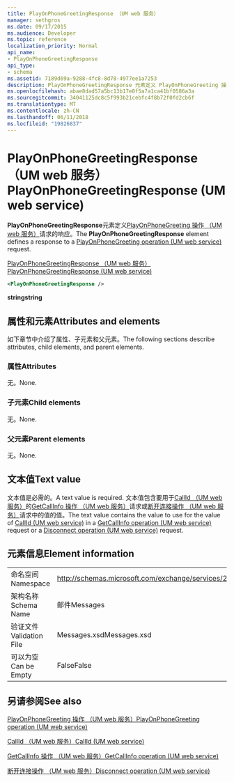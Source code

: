 ```yaml
---
title: PlayOnPhoneGreetingResponse （UM web 服务）
manager: sethgros
ms.date: 09/17/2015
ms.audience: Developer
ms.topic: reference
localization_priority: Normal
api_name:
- PlayOnPhoneGreetingResponse
api_type:
- schema
ms.assetid: 7189d69a-9288-4fc8-8d78-4977ee1a7253
description: PlayOnPhoneGreetingResponse 元素定义 PlayOnPhoneGreeting 操作 （UM web 服务） 请求的响应。
ms.openlocfilehash: abae8dad57a5bc13b17e8f5a7a1ca41bf0586a3a
ms.sourcegitcommit: 34041125dc8c5f993b21cebfc4f8b72f0fd2cb6f
ms.translationtype: MT
ms.contentlocale: zh-CN
ms.lasthandoff: 06/11/2018
ms.locfileid: "19826837"
---
```

# <a name="playonphonegreetingresponse-um-web-service"></a><span data-ttu-id="52aa0-103">PlayOnPhoneGreetingResponse （UM web 服务）</span><span class="sxs-lookup"><span data-stu-id="52aa0-103">PlayOnPhoneGreetingResponse (UM web service)</span></span>

<span data-ttu-id="52aa0-104">**PlayOnPhoneGreetingResponse**元素定义[PlayOnPhoneGreeting 操作 （UM web 服务）](playonphonegreeting-operation-um-web-service.md)请求的响应。</span><span class="sxs-lookup"><span data-stu-id="52aa0-104">The **PlayOnPhoneGreetingResponse** element defines a response to a [PlayOnPhoneGreeting operation (UM web service)](playonphonegreeting-operation-um-web-service.md) request.</span></span> 
  
[<span data-ttu-id="52aa0-105">PlayOnPhoneGreetingResponse （UM web 服务）</span><span class="sxs-lookup"><span data-stu-id="52aa0-105">PlayOnPhoneGreetingResponse (UM web service)</span></span>](playonphonegreetingresponse-um-web-service.md)
  
```xml
<PlayOnPhoneGreetingResponse />
```

 <span data-ttu-id="52aa0-106">**string**</span><span class="sxs-lookup"><span data-stu-id="52aa0-106">**string**</span></span>
## <a name="attributes-and-elements"></a><span data-ttu-id="52aa0-107">属性和元素</span><span class="sxs-lookup"><span data-stu-id="52aa0-107">Attributes and elements</span></span>

<span data-ttu-id="52aa0-108">如下章节中介绍了属性、子元素和父元素。</span><span class="sxs-lookup"><span data-stu-id="52aa0-108">The following sections describe attributes, child elements, and parent elements.</span></span>
  
### <a name="attributes"></a><span data-ttu-id="52aa0-109">属性</span><span class="sxs-lookup"><span data-stu-id="52aa0-109">Attributes</span></span>

<span data-ttu-id="52aa0-110">无。</span><span class="sxs-lookup"><span data-stu-id="52aa0-110">None.</span></span>
  
### <a name="child-elements"></a><span data-ttu-id="52aa0-111">子元素</span><span class="sxs-lookup"><span data-stu-id="52aa0-111">Child elements</span></span>

<span data-ttu-id="52aa0-112">无。</span><span class="sxs-lookup"><span data-stu-id="52aa0-112">None.</span></span>
  
### <a name="parent-elements"></a><span data-ttu-id="52aa0-113">父元素</span><span class="sxs-lookup"><span data-stu-id="52aa0-113">Parent elements</span></span>

<span data-ttu-id="52aa0-114">无。</span><span class="sxs-lookup"><span data-stu-id="52aa0-114">None.</span></span>
  
## <a name="text-value"></a><span data-ttu-id="52aa0-115">文本值</span><span class="sxs-lookup"><span data-stu-id="52aa0-115">Text value</span></span>

<span data-ttu-id="52aa0-116">文本值是必需的。</span><span class="sxs-lookup"><span data-stu-id="52aa0-116">A text value is required.</span></span> <span data-ttu-id="52aa0-117">文本值包含要用于[CallId （UM web 服务）](callid-um-web-service.md)的[GetCallInfo 操作 （UM web 服务）](getcallinfo-operation-um-web-service.md)请求或[断开连接操作 （UM web 服务）](disconnect-operation-um-web-service.md)请求中的值的值。</span><span class="sxs-lookup"><span data-stu-id="52aa0-117">The text value contains the value to use for the value of [CallId (UM web service)](callid-um-web-service.md) in a [GetCallInfo operation (UM web service)](getcallinfo-operation-um-web-service.md) request or a [Disconnect operation (UM web service)](disconnect-operation-um-web-service.md) request.</span></span> 
  
## <a name="element-information"></a><span data-ttu-id="52aa0-118">元素信息</span><span class="sxs-lookup"><span data-stu-id="52aa0-118">Element information</span></span>

|||
|:-----|:-----|
|<span data-ttu-id="52aa0-119">命名空间</span><span class="sxs-lookup"><span data-stu-id="52aa0-119">Namespace</span></span>  <br/> |http://schemas.microsoft.com/exchange/services/2006/messages  <br/> |
|<span data-ttu-id="52aa0-120">架构名称</span><span class="sxs-lookup"><span data-stu-id="52aa0-120">Schema Name</span></span>  <br/> |<span data-ttu-id="52aa0-121">邮件</span><span class="sxs-lookup"><span data-stu-id="52aa0-121">Messages</span></span>  <br/> |
|<span data-ttu-id="52aa0-122">验证文件</span><span class="sxs-lookup"><span data-stu-id="52aa0-122">Validation File</span></span>  <br/> |<span data-ttu-id="52aa0-123">Messages.xsd</span><span class="sxs-lookup"><span data-stu-id="52aa0-123">Messages.xsd</span></span>  <br/> |
|<span data-ttu-id="52aa0-124">可以为空</span><span class="sxs-lookup"><span data-stu-id="52aa0-124">Can be Empty</span></span>  <br/> |<span data-ttu-id="52aa0-125">False</span><span class="sxs-lookup"><span data-stu-id="52aa0-125">False</span></span>  <br/> |
   
## <a name="see-also"></a><span data-ttu-id="52aa0-126">另请参阅</span><span class="sxs-lookup"><span data-stu-id="52aa0-126">See also</span></span>



[<span data-ttu-id="52aa0-127">PlayOnPhoneGreeting 操作 （UM web 服务）</span><span class="sxs-lookup"><span data-stu-id="52aa0-127">PlayOnPhoneGreeting operation (UM web service)</span></span>](playonphonegreeting-operation-um-web-service.md)
  
[<span data-ttu-id="52aa0-128">CallId （UM web 服务）</span><span class="sxs-lookup"><span data-stu-id="52aa0-128">CallId (UM web service)</span></span>](callid-um-web-service.md)
  
[<span data-ttu-id="52aa0-129">GetCallInfo 操作 （UM web 服务）</span><span class="sxs-lookup"><span data-stu-id="52aa0-129">GetCallInfo operation (UM web service)</span></span>](getcallinfo-operation-um-web-service.md)
  
[<span data-ttu-id="52aa0-130">断开连接操作 （UM web 服务）</span><span class="sxs-lookup"><span data-stu-id="52aa0-130">Disconnect operation (UM web service)</span></span>](disconnect-operation-um-web-service.md)

